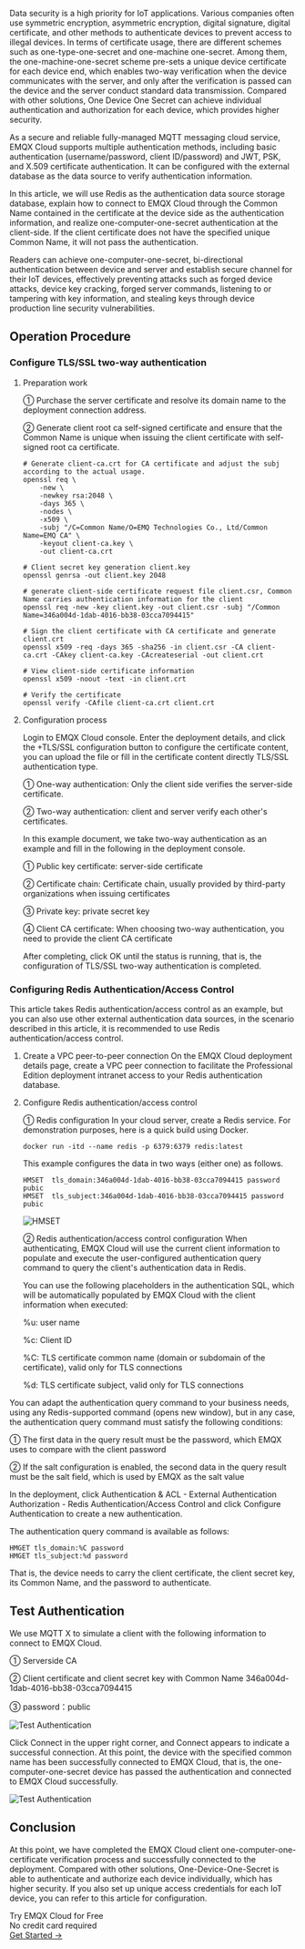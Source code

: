 Data security is a high priority for IoT applications. Various companies often use symmetric encryption, asymmetric encryption, digital signature, digital certificate, and other methods to authenticate devices to prevent access to illegal devices. In terms of certificate usage, there are different schemes such as one-type-one-secret and one-machine one-secret. Among them, the one-machine-one-secret scheme pre-sets a unique device certificate for each device end, which enables two-way verification when the device communicates with the server, and only after the verification is passed can the device and the server conduct standard data transmission. Compared with other solutions, One Device One Secret can achieve individual authentication and authorization for each device, which provides higher security.

As a secure and reliable fully-managed MQTT messaging cloud service, EMQX Cloud supports multiple authentication methods, including basic authentication (username/password, client ID/password) and JWT, PSK, and X.509 certificate authentication. It can be configured with the external database as the data source to verify authentication information.

In this article, we will use Redis as the authentication data source storage database, explain how to connect to EMQX Cloud through the Common Name contained in the certificate at the device side as the authentication information, and realize one-computer-one-secret authentication at the client-side. If the client certificate does not have the specified unique Common Name, it will not pass the authentication.

Readers can achieve one-computer-one-secret, bi-directional authentication between device and server and establish secure channel for their IoT devices, effectively preventing attacks such as forged device attacks, device key cracking, forged server commands, listening to or tampering with key information, and stealing keys through device production line security vulnerabilities.

## Operation Procedure

### Configure TLS/SSL two-way authentication

1. Preparation work

   ① Purchase the server certificate and resolve its domain name to the deployment connection address.

   ② Generate client root ca self-signed certificate and ensure that the Common Name is unique when issuing the client certificate with self-signed root ca certificate.

   ```
   # Generate client-ca.crt for CA certificate and adjust the subj according to the actual usage.
   openssl req \
       -new \
       -newkey rsa:2048 \
       -days 365 \
       -nodes \
       -x509 \
       -subj "/C=Common Name/O=EMQ Technologies Co., Ltd/Common Name=EMQ CA" \
       -keyout client-ca.key \
       -out client-ca.crt
       
   # Client secret key generation client.key
   openssl genrsa -out client.key 2048
   
   # generate client-side certificate request file client.csr, Common Name carries authentication information for the client
   openssl req -new -key client.key -out client.csr -subj "/Common Name=346a004d-1dab-4016-bb38-03cca7094415"
   
   # Sign the client certificate with CA certificate and generate client.crt
   openssl x509 -req -days 365 -sha256 -in client.csr -CA client-ca.crt -CAkey client-ca.key -CAcreateserial -out client.crt
   
   # View client-side certificate information
   openssl x509 -noout -text -in client.crt
   
   # Verify the certificate
   openssl verify -CAfile client-ca.crt client.crt
   ```

2. Configuration process

   Login to EMQX Cloud console. Enter the deployment details, and click the +TLS/SSL configuration button to configure the certificate content, you can upload the file or fill in the certificate content directly TLS/SSL authentication type.

   ① One-way authentication: Only the client side verifies the server-side certificate.

   ② Two-way authentication: client and server verify each other's certificates.

   In this example document, we take two-way authentication as an example and fill in the following in the deployment console.

   ① Public key certificate: server-side certificate

   ② Certificate chain: Certificate chain, usually provided by third-party organizations when issuing certificates

   ③ Private key: private secret key

   ④ Client CA certificate: When choosing two-way authentication, you need to provide the client CA certificate

   After completing, click OK until the status is running, that is, the configuration of TLS/SSL two-way authentication is completed.

### Configuring Redis Authentication/Access Control

This article takes Redis authentication/access control as an example, but you can also use other external authentication data sources, in the scenario described in this article, it is recommended to use Redis authentication/access control.

1. Create a VPC peer-to-peer connection
   On the EMQX Cloud deployment details page, create a VPC peer connection to facilitate the Professional Edition deployment intranet access to your Redis authentication database.

2. Configure Redis authentication/access control

   ① Redis configuration
   In your cloud server, create a Redis service. For demonstration purposes, here is a quick build using Docker.

   ```
   docker run -itd --name redis -p 6379:6379 redis:latest
   ```

   This example configures the data in two ways (either one) as follows.

   ```
   HMSET  tls_domain:346a004d-1dab-4016-bb38-03cca7094415 password pubic
   HMSET  tls_subject:346a004d-1dab-4016-bb38-03cca7094415 password pubic
   ```

   ![HMSET](https://assets.emqx.com/images/28f4159998836b815c40c87d99224f7a.png)

   ② Redis authentication/access control configuration
   When authenticating, EMQX Cloud will use the current client information to populate and execute the user-configured authentication query command to query the client's authentication data in Redis.

   You can use the following placeholders in the authentication SQL, which will be automatically populated by EMQX Cloud with the client information when executed: 

   %u: user name

   %c: Client ID

   %C: TLS certificate common name (domain or subdomain of the certificate), valid only for TLS connections

   %d: TLS certificate subject, valid only for TLS connections

You can adapt the authentication query command to your business needs, using any Redis-supported command (opens new window), but in any case, the authentication query command must satisfy the following conditions:

① The first data in the query result must be the password, which EMQX uses to compare with the client password

② If the salt configuration is enabled, the second data in the query result must be the salt field, which is used by EMQX as the salt value

In the deployment, click Authentication & ACL - External Authentication Authorization - Redis Authentication/Access Control and click Configure Authentication to create a new authentication.

The authentication query command is available as follows:

```
HMGET tls_domain:%C password 
HMGET tls_subject:%d password
```

That is, the device needs to carry the client certificate, the client secret key, its Common Name, and the password to authenticate.

## Test Authentication

We use MQTT X to simulate a client with the following information to connect to EMQX Cloud.

① Serverside CA

② Client certificate and client secret key with Common Name 346a004d-1dab-4016-bb38-03cca7094415

③ password：public

![Test Authentication](https://assets.emqx.com/images/552d830dd230b16880c0ea69c1bb1604.png)

Click Connect in the upper right corner, and Connect appears to indicate a successful connection. At this point, the device with the specified common name has been successfully connected to EMQX Cloud, that is, the one-computer-one-secret device has passed the authentication and connected to EMQX Cloud successfully.

![Test Authentication](https://assets.emqx.com/images/1a911d62bbeca518ec1762dca4fe6644.png)

## Conclusion

At this point, we have completed the EMQX Cloud client one-computer-one-certificate verification process and successfully connected to the deployment. Compared with other solutions, One-Device-One-Secret is able to authenticate and authorize each device individually, which has higher security. If you also set up unique access credentials for each IoT device, you can refer to this article for configuration.

<section class="promotion">
    <div>
        Try EMQX Cloud for Free
        <div class="is-size-14 is-text-normal has-text-weight-normal">No credit card required</div>
    </div>
    <a href="https://accounts.emqx.com/signup?continue=https://cloud-intl.emqx.com/console/deployments/0?oper=new" class="button is-gradient px-5">Get Started →</a>
</section>
